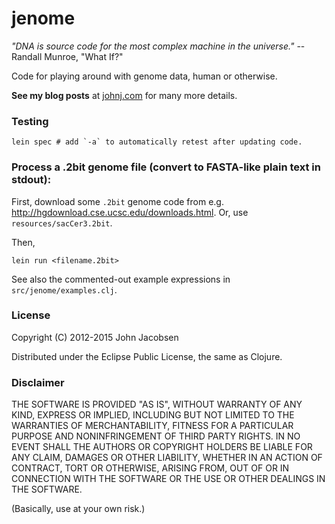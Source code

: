 # jenome

*"DNA is source code for the most complex machine in the universe."*
--Randall Munroe, "What If?"

Code for playing around with genome data, human or otherwise.

**See my blog posts** at
  [johnj.com](http://johnj.com/exploratory-genomics-with-clojure.html)
  for many more details.

### Testing

    lein spec # add `-a` to automatically retest after updating code.

### Process a .2bit genome file (convert to FASTA-like plain text in stdout):

First, download some `.2bit` genome code from e.g.
http://hgdownload.cse.ucsc.edu/downloads.html. Or, use
`resources/sacCer3.2bit`.

Then,

    lein run <filename.2bit>

See also the commented-out example expressions in `src/jenome/examples.clj`.

### License

Copyright (C) 2012-2015 John Jacobsen

Distributed under the Eclipse Public License, the same as Clojure.

### Disclaimer

THE SOFTWARE IS PROVIDED "AS IS", WITHOUT WARRANTY OF ANY KIND, EXPRESS OR
IMPLIED, INCLUDING BUT NOT LIMITED TO THE WARRANTIES OF MERCHANTABILITY,
FITNESS FOR A PARTICULAR PURPOSE AND NONINFRINGEMENT OF THIRD PARTY RIGHTS. IN
NO EVENT SHALL THE AUTHORS OR COPYRIGHT HOLDERS BE LIABLE FOR ANY CLAIM,
DAMAGES OR OTHER LIABILITY, WHETHER IN AN ACTION OF CONTRACT, TORT OR
OTHERWISE, ARISING FROM, OUT OF OR IN CONNECTION WITH THE SOFTWARE OR THE USE
OR OTHER DEALINGS IN THE SOFTWARE.

(Basically, use at your own risk.)

